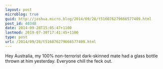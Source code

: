 ```yaml
---
layout: post
microblog: true
guid: http://joshua.micro.blog/2014/09/28/t516076279666577409.html
post_id: 40348
date: 2014-09-28T15:05:47+1100
lastmod: 2019-07-30T17:41:45+1100
type: post
url: /2014/09/28/t516076279666577409.html
---
```

Hey Australia, my 100% non-terrorist dark-skinned mate had a glass bottle thrown at him yesterday. Everyone chill the feck out.
